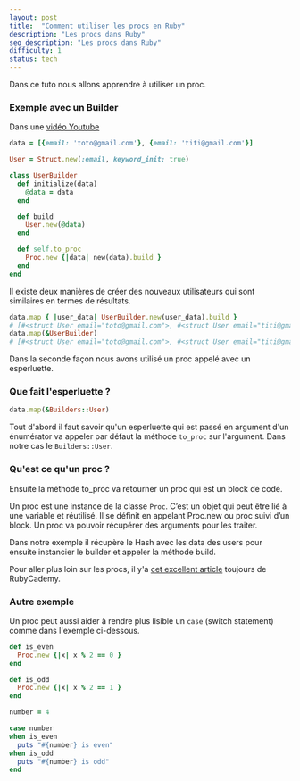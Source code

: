 ```yaml
---
layout: post
title:  "Comment utiliser les procs en Ruby"
description: "Les procs dans Ruby"
seo_description: "Les procs dans Ruby"
difficulty: 1
status: tech
---
```


Dans ce tuto nous allons apprendre à utiliser un proc.

### Exemple avec un Builder

Dans une <a href="https://www.youtube.com/watch?v=qdbS-qJOOeA&ab_channel=RubyCademy" class="underlined" target="_blank">vidéo Youtube</a>

```ruby
data = [{email: 'toto@gmail.com'}, {email: 'titi@gmail.com'}]

User = Struct.new(:email, keyword_init: true)

class UserBuilder
  def initialize(data)
    @data = data
  end

  def build
    User.new(@data)
  end

  def self.to_proc
    Proc.new {|data| new(data).build }
  end
end
```

Il existe deux manières de créer des nouveaux utilisateurs qui sont similaires en termes de résultats.

```ruby
data.map { |user_data| UserBuilder.new(user_data).build }
# [#<struct User email="toto@gmail.com">, #<struct User email="titi@gmail.com">]
data.map(&UserBuilder)
# [#<struct User email="toto@gmail.com">, #<struct User email="titi@gmail.com">]
```

Dans la seconde façon nous avons utilisé un proc appelé avec un esperluette.

### Que fait l'esperluette ?

```ruby
data.map(&Builders::User)
```

Tout d'abord il faut savoir qu'un esperluette qui est passé en argument d'un énumérator va appeler par défaut la méthode `to_proc` sur l'argument. Dans notre cas le `Builders::User`.

### Qu'est ce qu'un proc ?

Ensuite la méthode to_proc va retourner un proc qui est un block de code.

Un proc est une instance de la classe `Proc`. C’est un objet qui peut être lié à une variable et réutilisé. Il se définit en appelant Proc.new ou proc suivi d’un block. Un proc va pouvoir récupérer des arguments pour les traiter.

Dans notre exemple il récupère le Hash avec les data des users pour ensuite instancier le builder et appeler la méthode build.

Pour aller plus loin sur les procs, il y'a <a href="https://medium.com/rubycademy/mastering-the-unary-ampersand-operator-with-blocks-cb5a48aca175" class="underlined" target="_blank">cet excellent article</a> toujours de RubyCademy.


### Autre exemple

Un proc peut aussi aider à rendre plus lisible un `case` (switch statement) comme dans l'exemple ci-dessous.

```ruby
def is_even
  Proc.new {|x| x % 2 == 0 }
end

def is_odd
  Proc.new {|x| x % 2 == 1 }
end

number = 4

case number
when is_even
  puts "#{number} is even"
when is_odd
  puts "#{number} is odd"
end
```
